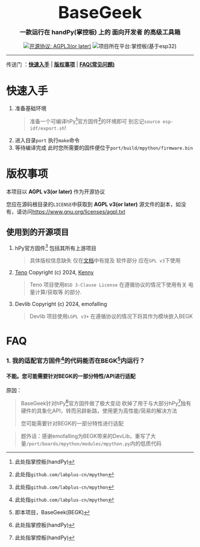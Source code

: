 <h1 align="center" style="font-size: 3.27em;line-height:0.4;"><b>BaseGeek</b></h1>
<h3 align="center">一款运行在 handPy(掌控板) 上的 面向开发者 的高级工具箱</h3>
<p align='center'>
<a href="https://www.gnu.org/licenses/agpl.txt"><img src="https://img.shields.io/badge/License-AGPL%20v3+-red.svg" alt="开源协议: AGPL3(or later)"></a>
<img alt="项目所在平台:掌控板(基于esp32)" src="https://img.shields.io/badge/Platform-handPy(based%20on%20esp32)-gold">
</p>
<hr class="solid">


传送门 ：[**快速入手**](#快速入手) | [**版权事项**](#版权事项) | [**FAQ(常见问题)**](#FAQ)

# 快速入手

1. 准备基础环境
    > 准备一个可编译hPy[^hPy]官方固件[^官方固件仓库]的环境即可
    > 别忘记`source esp-idf/export.sh`!
2. 进入目录`port` 执行`make`命令
3. 等待编译完成 此时您所需要的固件便位于`port/build/mpython/firmware.bin`

# 版权事项

本项目以 **AGPL v3(or later)** 作为开源协议

您应在源码根目录的`LICENSE`中获取到 **AGPL v3(or later)** 源文件的副本，如没有，请访问<https://www.gnu.org/licenses/agpl.txt>

## 使用到的开源项目

1. hPy官方固件[^官方固件仓库] 包括其所有上游项目
    > 具体版权信息缺失 仅在[文档](https://mpython.readthedocs.io/zh-cn/master/license.html)中有提及 软件部分 应在`GPL v3`下使用
2. [Teno](https://gitee.com/KAIKenny/pola-os/tree/develop/Teno) Copyright (c) 2024, [Kenny](https://gitee.com/KAIKenny)
    > Teno 项目使用`BSD 3-Clause License` 在遵循协议的情况下使用有关 电量计算/获取等 的部分.
3. Devlib Copyright (c) 2024, emofalling
    > Devlib 项目使用`LGPL v3+` 在遵循协议的情况下将其作为模块嵌入BEGK
# FAQ

### 1. 我的适配官方固件[^官方固件仓库]的代码能否在BEGK[^BEGK]内运行？

#### 不能。您可能需要针对BEGK的一部分特性/API进行适配

原因：
> BaseGeek针对hPy[^hPy]官方固件做了极大变动
> 砍掉了用于与大部分hPy[^hPy]独有硬件的具象化API，转而另辟新路，使用更为高性能/简易的解决方法
> 
> 您可能需要针对BEGK的一部分特性进行适配

> 题外话：感谢emofalling为BEGK带来的DevLib，重写了大量`/port/boards/mpython/modules/mpython.py`内的低质代码

[^hPy]: 此处指掌控板(handPy)
[^官方固件仓库]: 此处指`github.com/labplus-cn/mpython`
[^BEGK]: 即本项目，BaseGeek(BEGK)
[^labp]: 即LabPlus，盛思。是掌控板硬/软件的主要开发者/贡献者